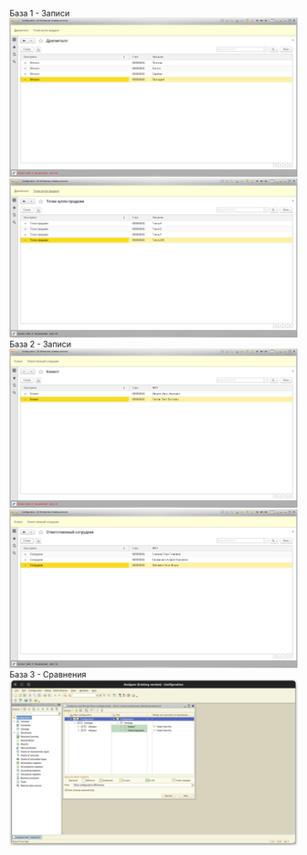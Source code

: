 База 1 - Записи
![Image alt](https://github.com/AhEhIOhYou/1c/blob/main/lab1/screenshots/base1/Screenshot%20from%202022-09-14%2014-32-12.png)
![Image alt](https://github.com/AhEhIOhYou/1c/blob/main/lab1/screenshots/base1/Screenshot%20from%202022-09-14%2014-32-37.png)
База 2 - Записи
![Image alt](https://github.com/AhEhIOhYou/1c/blob/main/lab1/screenshots/base2/Screenshot%20from%202022-09-14%2016-29-14.png)
![Image alt](https://github.com/AhEhIOhYou/1c/blob/main/lab1/screenshots/base2/Screenshot%20from%202022-09-14%2016-32-09.png)
База 3 - Сравнения
![Image alt](https://github.com/AhEhIOhYou/1c/blob/main/lab1/screenshots/base3/Screenshot%20from%202022-09-14%2016-59-11.png)
